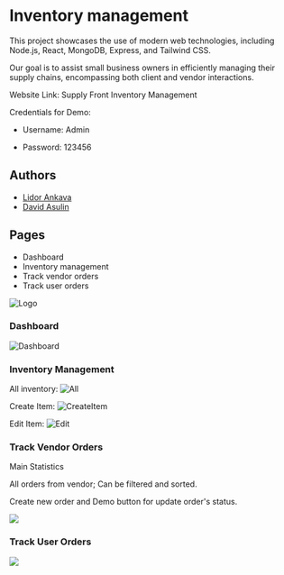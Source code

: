 
# Inventory management

This project showcases the use of modern web technologies, including Node.js, React, MongoDB, Express, and Tailwind CSS.

Our goal is to assist small business owners in efficiently managing their supply chains, encompassing both client and vendor interactions.

Website Link: Supply Front Inventory Management


Credentials for Demo:

* Username: Admin

* Password: 123456
## Authors

- [Lidor Ankava](https://www.github.com/PoiZeX)
- [David Asulin](https://www.github.com/dudyas6)


## Pages
* Dashboard
* Inventory management
* Track vendor orders
* Track user orders


![Logo](https://dev-to-uploads.s3.amazonaws.com/uploads/articles/th5xamgrr6se0x5ro4g6.png)


### Dashboard
![Dashboard](https://gcdnb.pbrd.co/images/8QTXb0qqMTRu.png?o=1)

### Inventory Management
All inventory:
![All](https://gcdnb.pbrd.co/images/82V3lLnlTAOo.png?o=1)

Create Item:
![CreateItem](https://gcdnb.pbrd.co/images/6JFM4urMFFST.png?o=1)

Edit Item:
![Edit](https://gcdnb.pbrd.co/images/LFifTpLPzTlR.png?o=1)


### Track Vendor Orders
Main Statistics

All orders from vendor; Can be filtered and sorted.

Create new order and Demo button for update order's status.

![](https://gcdnb.pbrd.co/images/s2gqWvPAA2NM.png?o=1)

### Track User Orders
![](https://gcdnb.pbrd.co/images/sKWig2P6DCuq.png?o=1)
